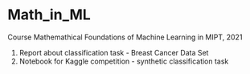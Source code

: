 # Math_in_ML
Course Mathemathical Foundations of Machine Learning in MIPT, 2021

1. Report about classification task - Breast Cancer Data Set
2. Notebook for Kaggle competition - synthetic classification task
